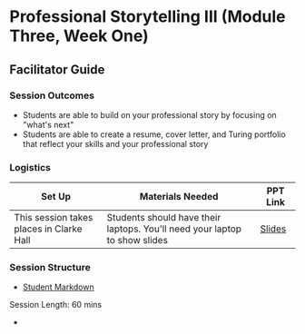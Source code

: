 # Professional Storytelling III (Module Three, Week One)

## Facilitator Guide

### Session Outcomes 

* Students are able to build on your professional story by focusing on "what's next"
* Students are able to create a resume, cover letter, and Turing portfolio that reflect your skills and your professional story

### Logistics 

| Set Up | Materials Needed | PPT Link |
| ------ | ---------------- | ---------------- |
| This session takes places in Clarke Hall | Students should have their laptops. You'll need your laptop to show slides | [Slides](https://docs.google.com/presentation/d/1OZ8WCYsiTBBHEPVsFrEXM0VIJtZViLJr_Tui75zE1H8/edit?usp=sharing) |

### Session Structure

* [Student Markdown](https://github.com/turingschool/career-development-curriculum/blob/master/module_three/professional_storytelling_iii.md)

Session Length: 60 mins

* 
